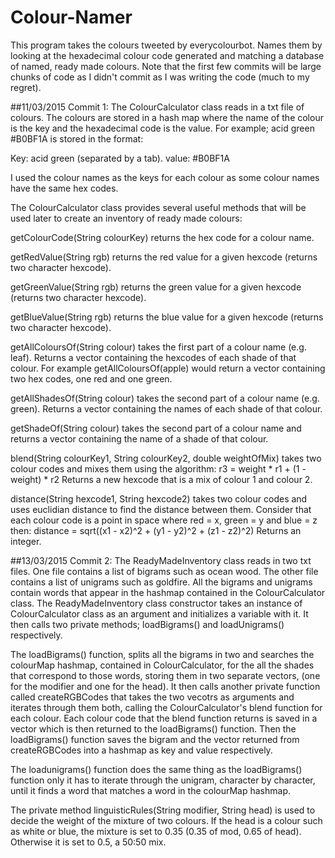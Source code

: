 # Colour-Namer
This program takes the colours tweeted by everycolourbot.
Names them by looking at the hexadecimal colour code generated and matching a database of named, ready made colours.
Note that the first few commits will be large chunks of code as I didn't commit as I was writing the code (much to my regret).

##11/03/2015 Commit 1:
The ColourCalculator class reads in a txt file of colours. 
The colours are stored in a hash map where the name of the colour is the key and the hexadecimal code is the value. 
For example; acid green #B0BF1A is stored in the format:

Key: acid green (separated by a tab).
value: #B0BF1A

I used the colour names as the keys for each colour as some colour names have the same hex codes.

The ColourCalculator class provides several useful methods that will be used later to create an inventory of ready made colours:

getColourCode(String colourKey) returns the hex code for a colour name.

getRedValue(String rgb) returns the red value for a given hexcode (returns two character hexcode).

getGreenValue(String rgb) returns the green value for a given hexcode (returns two character hexcode).

getBlueValue(String rgb) returns the blue value for a given hexcode (returns two character hexcode).

getAllColoursOf(String colour) takes the first part of a colour name (e.g. leaf).
Returns a vector containing the hexcodes of each shade of that colour.
For example getAllColoursOf(apple) would return a vector containing two hex codes, one red and one green.

getAllShadesOf(String colour) takes the second part of a colour name (e.g. green).
Returns a vector containing the names of each shade of that colour.

getShadeOf(String colour) takes the second part of a colour name and returns a vector containing the name of a shade of that colour.

blend(String colourKey1, String colourKey2, double weightOfMix) takes two colour codes and mixes them using the algorithm:
r3 = weight * r1 + (1 - weight) * r2
Returns a new hexcode that is a mix of colour 1 and colour 2.

distance(String hexcode1, String hexcode2) takes two colour codes and uses euclidian distance to find the distance between them.
Consider that each colour code is a point in space where red = x, green = y and blue = z then:
distance = sqrt((x1 - x2)^2 + (y1 - y2)^2 + (z1 - z2)^2)
Returns an integer.

##13/03/2015 Commit 2:
The ReadyMadeInventory class reads in two txt files. One file contains a list of bigrams such as ocean wood.
The other file contains a list of unigrams such as goldfire. 
All the bigrams and unigrams contain words that appear in the hashmap contained in the ColourCalculator class.
The ReadyMadeInventory class constructor takes an instance of ColourCalculator class as an argument and initializes a variable with it.
It then calls two private methods; loadBigrams() and loadUnigrams() respectively.

The loadBigrams() function, splits all the bigrams in two and searches the colourMap hashmap, contained in ColourCalculator,
for the all the shades that correspond to those words, storing them in two separate vectors, 
(one for the modifier and one for the head). 
It then calls another private function called createRGBCodes that takes the two vecotrs as arguments and iterates through them both,
calling the ColourCalculator's blend function for each colour.
Each colour code that the blend function returns is saved in a vector which is then returned to the loadBigrams() function.
Then the loadBigrams() function saves the bigram and the vector returned from createRGBCodes into a hashmap as key and value respectively.

The loadunigrams() function does the same thing as the loadBigrams() function only it has to iterate through the unigram,
character by character, until it finds a word that matches a word in the colourMap hashmap.

The private method linguisticRules(String modifier, String head) is used to decide the weight of the mixture of two colours.
If the head is a colour such as white or blue, the mixture is set to 0.35 (0.35 of mod, 0.65 of head).
Otherwise it is set to 0.5, a 50:50 mix.

